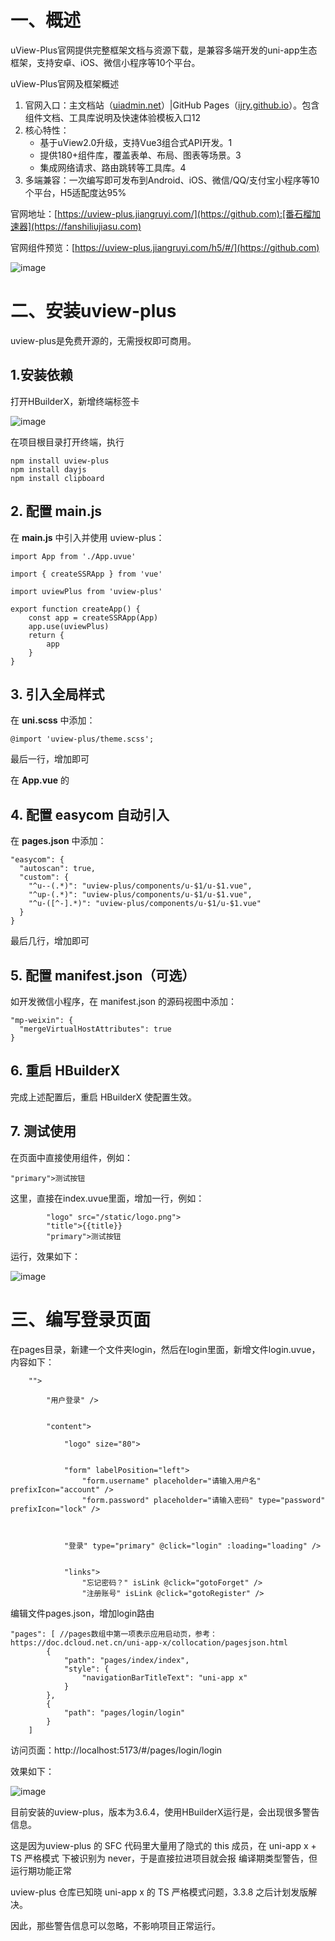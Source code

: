 # 一、概述

‌uView-Plus官网提供完整框架文档与资源下载‌，是兼容多端开发的uni-app生态框架，支持安卓、iOS、微信小程序等10个平台。

uView-Plus官网及框架概述

1. ‌官网入口‌：主文档站（[uiadmin.net](https://uiadmin.net/uview-plus/)）|GitHub Pages（[ijry.github.io](http://ijry.github.io/uview-plus/)）。包含组件文档、工具库说明及快速体验模板入口‌‌1‌‌2
2. ‌核心特性‌：
   * 基于uView2.0升级，支持Vue3组合式API开发。‌‌1
   * 提供180+组件库，覆盖表单、布局、图表等场景。‌‌3
   * 集成网络请求、路由跳转等工具库。‌‌4
3. ‌多端兼容‌：一次编写即可发布到Android、iOS、微信/QQ/支付宝小程序等10个平台，H5适配度达95%‌‌

官网地址：[https://uview-plus.jiangruyi.com/](https://github.com):[番石榴加速器](https://fanshiliujiasu.com)

官网组件预览：[https://uview-plus.jiangruyi.com/h5/#/](https://github.com)

![image](https://img2024.cnblogs.com/blog/1341090/202510/1341090-20251014161023989-759863103.png)

# 二、安装uview-plus

uview-plus是免费开源的，无需授权即可商用。

## 1.安装依赖

打开HBuilderX，新增终端标签卡

![image](https://img2024.cnblogs.com/blog/1341090/202510/1341090-20251014161306557-1154532670.png)

在项目根目录打开终端，执行

```
npm install uview-plus
npm install dayjs
npm install clipboard
```

## 2. 配置 main.js

在 **main.js** 中引入并使用 uview-plus：

```
import App from './App.uvue'

import { createSSRApp } from 'vue'

import uviewPlus from 'uview-plus'

export function createApp() {
    const app = createSSRApp(App)
    app.use(uviewPlus)
    return {
        app
    }
}
```

## 3. 引入全局样式

在 **uni.scss** 中添加：

```
@import 'uview-plus/theme.scss';
```

最后一行，增加即可

在 **App.vue** 的

## 4. 配置 easycom 自动引入

在 **pages.json** 中添加：

```
"easycom": {
  "autoscan": true,
  "custom": {
    "^u--(.*)": "uview-plus/components/u-$1/u-$1.vue",
    "^up-(.*)": "uview-plus/components/u-$1/u-$1.vue",
    "^u-([^-].*)": "uview-plus/components/u-$1/u-$1.vue"
  }
}
```

最后几行，增加即可

## 5. 配置 manifest.json（可选）

如开发微信小程序，在 manifest.json 的源码视图中添加：

```
"mp-weixin": {
  "mergeVirtualHostAttributes": true
}
```

## 6. 重启 HBuilderX

完成上述配置后，重启 HBuilderX 使配置生效。

## 7. 测试使用

在页面中直接使用组件，例如：

```
"primary">测试按钮
```

这里，直接在index.uvue里面，增加一行，例如：

```
        "logo" src="/static/logo.png">
        "title">{{title}}
        "primary">测试按钮
```

运行，效果如下：

![image](https://img2024.cnblogs.com/blog/1341090/202510/1341090-20251014162224993-1958713730.png)

# 三、编写登录页面

在pages目录，新建一个文件夹login，然后在login里面，新增文件login.uvue，内容如下：

```
    "">
        
        "用户登录" />

        
        "content">
            
            "logo" size="80">

            
            "form" labelPosition="left">
                "form.username" placeholder="请输入用户名" prefixIcon="account" />
                "form.password" placeholder="请输入密码" type="password" prefixIcon="lock" />
            

            
            "登录" type="primary" @click="login" :loading="loading" />

            
            "links">
                "忘记密码？" isLink @click="gotoForget" />
                "注册账号" isLink @click="gotoRegister" />
```

编辑文件pages.json，增加login路由

```
"pages": [ //pages数组中第一项表示应用启动页，参考：https://doc.dcloud.net.cn/uni-app-x/collocation/pagesjson.html
        {
            "path": "pages/index/index",
            "style": {
                "navigationBarTitleText": "uni-app x"
            }
        },
        {
            "path": "pages/login/login"
        }
    ]
```

访问页面：http://localhost:5173/#/pages/login/login

效果如下：

![image](https://img2024.cnblogs.com/blog/1341090/202510/1341090-20251014162654779-1664692639.png)

目前安装的uview-plus，版本为3.6.4，使用HBuilderX运行是，会出现很多警告信息。

这是因为uview-plus 的 SFC 代码里大量用了隐式的 this 成员，在 uni-app x + TS 严格模式 下被识别为 never，于是直接拉进项目就会报 编译期类型警告，但 运行期功能正常

uview-plus 仓库已知晓 uni-app x 的 TS 严格模式问题，3.3.8 之后计划发版解决。

因此，那些警告信息可以忽略，不影响项目正常运行。
